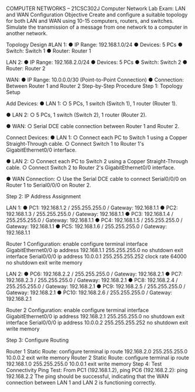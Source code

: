 COMPUTER NETWORKS – 21CSC302J
Computer Network Lab Exam: LAN and WAN Configuration Objective Create and configure a suitable topology for both LAN and WAN using 10-15 computers, routers, and switches. Simulate the transmission of a message from one network to a computer in another network.

Topology Design
#LAN 1: ● IP Range: 192.168.1.0/24 ● Devices: 5 PCs ● Switch: Switch 1 ● Router: Router 1

LAN 2:
● IP Range: 192.168.2.0/24 ● Devices: 5 PCs ● Switch: Switch 2 ● Router: Router 2

WAN:
● IP Range: 10.0.0.0/30 (Point-to-Point Connection) ● Connection: Between Router 1 and Router 2 Step-by-Step Procedure Step 1: Topology Setup

Add Devices:
● LAN 1: ○ 5 PCs, 1 switch (Switch 1), 1 router (Router 1).

● LAN 2: ○ 5 PCs, 1 switch (Switch 2), 1 router (Router 2).

● WAN: ○ Serial DCE cable connection between Router 1 and Router 2.

Connect Devices:
● LAN 1: ○ Connect each PC to Switch 1 using a Copper Straight-Through cable. ○ Connect Switch 1 to Router 1's GigabitEthernet0/0 interface.

● LAN 2: ○ Connect each PC to Switch 2 using a Copper Straight-Through cable. ○ Connect Switch 2 to Router 2's GigabitEthernet0/0 interface.

● WAN Connection: ○ Use the Serial DCE cable to connect Serial0/0/0 on Router 1 to Serial0/0/0 on Router 2.

Step 2: IP Address Assignment

LAN 1: ● PC1: 192.168.1.2 / 255.255.255.0 / Gateway: 192.168.1.1 ● PC2: 192.168.1.3 / 255.255.255.0 / Gateway: 192.168.1.1 ● PC3: 192.168.1.4 / 255.255.255.0 / Gateway: 192.168.1.1 ● PC4: 192.168.1.5 / 255.255.255.0 / Gateway: 192.168.1.1 ● PC5: 192.168.1.6 / 255.255.255.0 / Gateway: 192.168.1.1

Router 1 Configuration: enable configure terminal interface GigabitEthernet0/0 ip address 192.168.1.1 255.255.255.0 no shutdown exit interface Serial0/0/0 ip address 10.0.0.1 255.255.255.252 clock rate 64000 no shutdown exit write memory

LAN 2: ● PC6: 192.168.2.2 / 255.255.255.0 / Gateway: 192.168.2.1 ● PC7: 192.168.2.3 / 255.255.255.0 / Gateway: 192.168.2.1 ● PC8: 192.168.2.4 / 255.255.255.0 / Gateway: 192.168.2.1 ● PC9: 192.168.2.5 / 255.255.255.0 / Gateway: 192.168.2.1 ● PC10: 192.168.2.6 / 255.255.255.0 / Gateway: 192.168.2.1

Router 2 Configuration: enable configure terminal interface GigabitEthernet0/0 ip address 192.168.2.1 255.255.255.0 no shutdown exit interface Serial0/0/0 ip address 10.0.0.2 255.255.255.252 no shutdown exit write memory

Step 3: Configure Routing

Router 1 Static Route: configure terminal ip route 192.168.2.0 255.255.255.0 10.0.0.2 exit write memory Router 2 Static Route: configure terminal ip route 192.168.1.0 255.255.255.0 10.0.0.1 exit write memory Step 4: Test Connectivity Ping Test: From PC1 (192.168.1.2), ping PC6 (192.168.2.2): ping 192.168.2.2 The ping should be successful, indicating that the WAN connection between LAN 1 and LAN 2 is functioning correctly.
